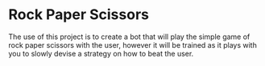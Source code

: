 <!DOCYTYPE html>
<html>
  <h1>Rock Paper Scissors</h1>
  <p>
  The use of this project is to create a bot that will play the simple game of rock paper scissors with the user, however it will be trained as it plays with you to slowly devise a strategy on how to beat the user.
  </p>
</html>
